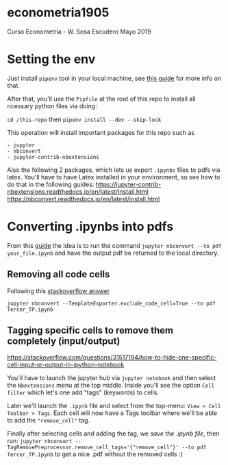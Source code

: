 # econometria1905
Curso Econometria - W. Sosa Escudero Mayo 2019


# Setting the env 

Just install `pipenv` tool in your local machine, see [this guide](https://github.com/pypa/pipenv#installation) for more info on that.

After that, you'll use the `Pipfile` at the root of this repo to install all ncessary python files via doing:

`cd /this-repo`
then `pipenv install --dev --skip-lock`

This operation will install important packages for this repo such as 
```
- jupyter
- nbconvert
- jupyter-contrib-nbextensions
```
Also the following 2 packages, which lets us export `.ipynbs` files to pdfs via latex.
You'll have to have Latex installed in your environment, so see how to do that in the following guides:
https://jupyter-contrib-nbextensions.readthedocs.io/en/latest/install.html
https://nbconvert.readthedocs.io/en/latest/install.html

# Converting .ipynbs into pdfs
From this [guide](https://nbconvert.readthedocs.io/en/latest/usage.html) the idea is to run the command
`jupyter nbconvert --to pdf your_file.ipynb`
and have the output pdf be returned to the local directory.

## Removing all code cells
Following this [stackoverflow answer](https://stackoverflow.com/questions/31517194/how-to-hide-one-specific-cell-input-or-output-in-ipython-notebook)

`jupyter nbconvert --TemplateExporter.exclude_code_cell=True --to pdf Tercer_TP.ipynb`

## Tagging specific cells to remove them completely (input/output)
https://stackoverflow.com/questions/31517194/how-to-hide-one-specific-cell-input-or-output-in-ipython-notebook

You'll have to launch the jupyter hub via `jupyter notebook` and then select the `Nbextensions` menu at the top middle.
Inside you'll see the option `Cell filter` which let's one add "tags" (keywords) to cells.

Later we'll launch the `.ipynb` file and select from the top-menu: `View > Cell Toolbar > Tags`.
Each cell will now have a Tags toolbar where we'll be able to add the `"remove_cell"` tag.

Finally after selecting cells and adding the tag, we  *save the .ipynb file*, then run:
`jupyter nbconvert --TagRemovePreprocessor.remove_cell_tags='{"remove_cell"}' --to pdf Tercer_TP.ipynb`
to get a nice .pdf without the removed cells :)